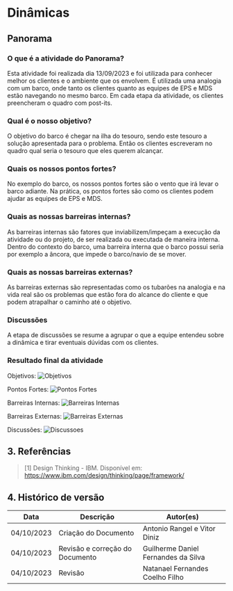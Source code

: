 # Dinâmicas

## Panorama

### **O que é a atividade do Panorama?**

Esta atividade foi realizada dia 13/09/2023 e foi utilizada para conhecer melhor os clientes e o ambiente que os envolvem. É utilizada uma analogia com um barco, onde tanto os clientes quanto as equipes de EPS e MDS estão navegando no mesmo barco. Em cada etapa da atividade, os clientes preencheram o quadro com post-its.

### **Qual é o nosso objetivo?**

O objetivo do barco é chegar na ilha do tesouro, sendo este tesouro a solução apresentada para o problema. Então os clientes escreveram no quadro qual seria o tesouro que eles querem alcançar.

### **Quais os nossos pontos fortes?**

No exemplo do barco, os nossos pontos fortes são o vento que irá levar o barco adiante. Na prática, os pontos fortes são como os clientes podem ajudar as equipes de EPS e MDS.

### **Quais as nossas barreiras internas?**

As barreiras internas são fatores que inviabilizem/impeçam a execução da atividade ou do projeto, de ser realizada ou executada de maneira interna.
Dentro do contexto do barco, uma barreira interna que o barco possui seria por exemplo a âncora, que impede o barco/navio de se mover.

### **Quais as nossas barreiras externas?**
As barreiras externas são representadas como os tubarões na analogia e na vida real são os problemas que estão fora do alcance do cliente e que podem atrapalhar o caminho até o objetivo.


### **Discussões**
A etapa de discussões se resume a agrupar o que a equipe entendeu sobre a dinâmica e tirar eventuais dúvidas com os clientes.

### **Resultado final da atividade**
Objetivos:
![Objetivos](../../assets/lean-inception/dinamicas/objetivo_panorama.png )

Pontos Fortes:
![Pontos Fortes](../../assets/lean-inception/dinamicas/pontos_fortes_panorama.png )

Barreiras Internas:
![Barreiras Internas](../../assets/lean-inception/dinamicas/barreiras_internas_panorama.png)

Barreiras Externas:
![Barreiras Externas](../../assets/lean-inception/dinamicas/barreiras_externas_panorama.png)

Discussões:
![Discussoes](../../assets/lean-inception/dinamicas/discussoes_panorama.png)
## 3. Referências




> [1] Design Thinking - IBM. Disponível em: https://www.ibm.com/design/thinking/page/framework/

## 4. Histórico de versão

|**Data**|**Descrição**|**Autor(es)**|
|--------|-------------|--------------|
|04/10/2023| Criação do Documento | Antonio Rangel e Vitor Diniz |
|04/10/2023| Revisão e correção do Documento | Guilherme Daniel Fernandes da Silva |
|04/10/2023| Revisão | Natanael Fernandes Coelho Filho |

